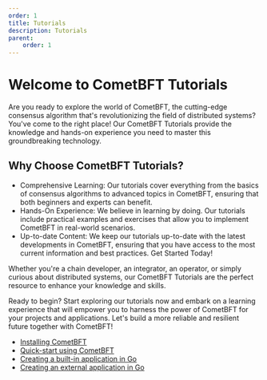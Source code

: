 ```yaml
---
order: 1
title: Tutorials
description: Tutorials
parent:
    order: 1
---
```


# Welcome to CometBFT Tutorials

Are you ready to explore the world of CometBFT, the cutting-edge consensus algorithm that's revolutionizing the field of distributed systems? You've come to the right place! Our CometBFT Tutorials provide the knowledge and hands-on experience you need to master this groundbreaking technology.

## Why Choose CometBFT Tutorials?

- Comprehensive Learning: Our tutorials cover everything from the basics of consensus algorithms to advanced topics in CometBFT, ensuring that both beginners and experts can benefit.
- Hands-On Experience: We believe in learning by doing. Our tutorials include practical examples and exercises that allow you to implement CometBFT in real-world scenarios.
- Up-to-date Content: We keep our tutorials up-to-date with the latest developments in CometBFT, ensuring that you have access to the most current information and best practices.
  Get Started Today!

Whether you're a chain developer, an integrator, an operator, or simply curious about distributed systems, our CometBFT Tutorials are the perfect resource to enhance your knowledge and skills.

Ready to begin? Start exploring our tutorials now and embark on a learning experience that will empower you to harness the power of CometBFT for your projects and applications. Let's build a more reliable and resilient future together with CometBFT!
- [Installing CometBFT](./install.md)
- [Quick-start using CometBFT](./quick-start.md)
- [Creating a built-in application in Go](./go-built-in.md)
- [Creating an external application in Go](./go.md)
